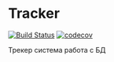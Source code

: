 # Tracker

[![Build Status](https://travis-ci.org/Sekator778/Tracker1.svg?branch=master)](https://travis-ci.org/Sekator778/Tracker1)
[![codecov](https://codecov.io/gh/Sekator778/Tracker1/branch/master/graph/badge.svg)](https://codecov.io/gh/Sekator778/Tracker1)

Трекер система работа с БД